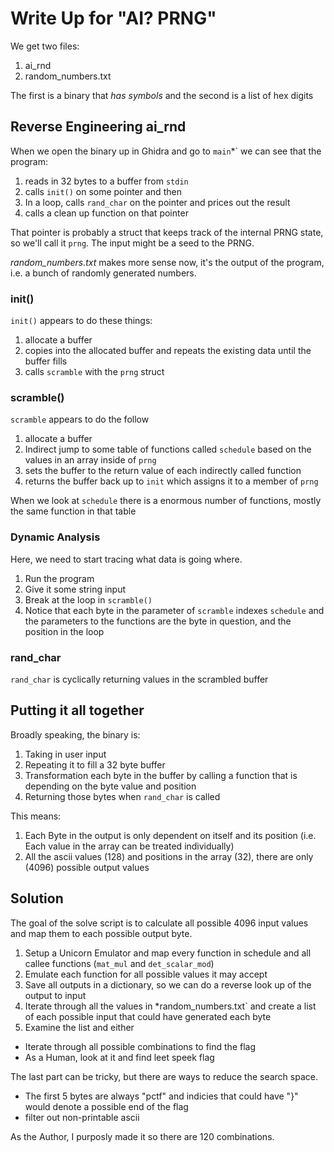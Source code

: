 # Write Up for "AI? PRNG"

We get two files:
1. ai_rnd
2. random_numbers.txt

The first is a binary that *has symbols* and the second is a list of hex digits

## Reverse Engineering ai_rnd
When we open the binary up in Ghidra and go to `main`*` we can see that the program:

1. reads in 32 bytes to a buffer from `stdin`
2. calls `init()` on some pointer and then 
3. In a loop, calls `rand_char` on the pointer and prices out the result
4. calls a clean up function on that pointer

That pointer is probably a struct that keeps track of the internal PRNG state, so we'll call it `prng`. The input might be a seed to the PRNG.

*random_numbers.txt* makes more sense now, it's the output of the program, i.e. a bunch of randomly generated numbers.

### init()
`init()` appears to do these things:

1. allocate a buffer
2. copies into the allocated buffer and repeats the existing data until the buffer fills
3. calls `scramble` with the `prng` struct

### scramble()
`scramble` appears to do the follow

1. allocate a buffer
2. Indirect jump to some table of functions called `schedule` based on the values in an array inside of `prng`
3. sets the buffer to the return value of each indirectly called function
4. returns the buffer back up to `init` which assigns it to a member of `prng`

When we look at `schedule` there is a enormous number of functions, mostly the same function in that table


### Dynamic Analysis
Here, we need to start tracing what data is going where.

1. Run the program
2. Give it some string input
3. Break at the loop in `scramble()`
4. Notice that each byte in the parameter of `scramble` indexes `schedule` and the parameters to the functions are the byte in question, and the position in the loop

### rand_char
`rand_char` is cyclically returning values in the scrambled buffer

## Putting it all together
Broadly speaking, the binary is:

1. Taking in user input
2. Repeating it to fill a 32 byte buffer
3. Transformation each byte in the buffer by calling a function that is depending on the byte value and position
4. Returning those bytes when `rand_char` is called

This means:
1. Each Byte in the output is only dependent on itself and its position (i.e. Each value in the array can be treated individually)
2. All the ascii values (128) and positions in the array (32), there are only (4096) possible output values 

## Solution
The goal of the solve script is to calculate all possible 4096 input values and map them to each possible output byte.

1. Setup a Unicorn Emulator and map every function in schedule and all callee functions (`mat_mul` and `det_scalar_mod`)
2. Emulate each function for all possible values it may accept
3. Save all outputs in a dictionary, so we can do a reverse look up of the output to input
4. Iterate through all the values in *random_numbers.txt` and create a list of each possible input that could have generated each byte
5. Examine the list and either
  * Iterate through all possible combinations to find the flag
  * As a Human, look at it and find leet speek flag

The last part can be tricky, but there are ways to reduce the search space.
 * The first 5 bytes are always "pctf" and indicies that could have "}" would denote a possible end of the flag
 * filter out non-printable ascii

 As the Author, I purposly made it so there are 120 combinations.